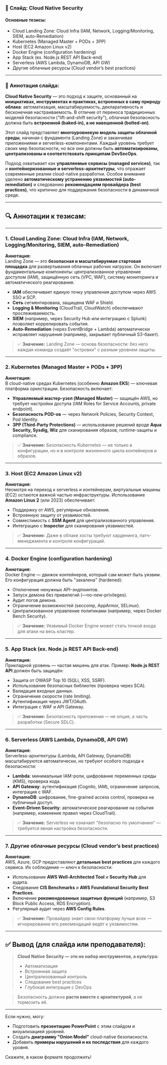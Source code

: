 ### 🎯 **Слайд: Cloud Native Security**

#### **Основные тезисы:**
- Cloud Landing Zone: Cloud Infra (IAM, Network, Logging/Monitoring, SIEM, auto-Remediation)  
- Kubernetes (Managed Master + PODs + 3PP)  
- Host (EC2 Amazon Linux v2)  
- Docker Engine (configuration hardening)  
- App Stack (ex. Node.js REST API Back-end)  
- Serverless (AWS Lambda, DynamoDB, API GW)  
- Другие облачные ресурсы (Cloud vendor’s best practices)

---

### 📝 **Аннотация слайда:**

**Cloud Native Security** — это подход к защите, основанный на **инициативах, инструментах и практиках, встроенных в саму природу облака**: автоматизация, масштабируемость, декларативность и бесконечная настраиваемость. В отличие от переноса традиционных моделей безопасности ("lift-and-shift security"), облачная безопасность должна быть **встроенной (baked-in), а не навешенной (bolted-on)**.

Этот слайд представляет **многоуровневую модель защиты облачной среды**, начиная с фундамента (Landing Zone) и заканчивая приложениями и serverless-компонентами. Каждый уровень требует своих мер безопасности, но все они должны быть **автоматизированы, централизованы и соответствовать принципам DevSecOps**.

Подход охватывает как **управляемые сервисы (managed services)**, так и **контейнеризованные и serverless-архитектуры**, что отражает современные реалии cloud-native разработки. Особое внимание уделено **автоматическому устранению уязвимостей (auto-remediation)** и следованию **рекомендациям провайдера (best practices)**, что критично для поддержания безопасности в динамичной среде.

---

## 🔍 Аннотации к тезисам:

---

### 1. **Cloud Landing Zone: Cloud Infra (IAM, Network, Logging/Monitoring, SIEM, auto-Remediation)**

**Аннотация:**  
Landing Zone — это **безопасная и масштабируемая стартовая площадка** для развертывания облачных рабочих нагрузок. Он включает фундаментальные компоненты: централизованное управление доступом (IAM), защищённую сеть (VPC, WAF), систему мониторинга и автоматического реагирования.  
- **IAM** обеспечивает единую точку управления доступом через AWS SSO и SCP.  
- **Сеть** сегментирована, защищена WAF и Shield.  
- **Logging & Monitoring** (CloudTrail, CloudWatch) обеспечивают прослеживаемость.  
- **SIEM** (например, через Security Hub или интеграцию с Splunk) позволяет коррелировать события.  
- **Auto-Remediation** (через EventBridge + Lambda) автоматически исправляет нарушения (например, закрывает публичный S3-бакет).  

> ✅ **Значение:** Landing Zone — основа безопасности: без него каждая команда создаёт "островки" с разным уровнем защиты.

---

### 2. **Kubernetes (Managed Master + PODs + 3PP)**

**Аннотация:**  
В cloud-native средах Kubernetes (особенно **Amazon EKS**) — ключевая платформа оркестрации. Безопасность включает:  
- **Управляемый мастер-узел (Managed Master)** — защищён AWS, но требует настройки доступа (IAM Roles for Service Accounts, private endpoint).  
- **Безопасность POD-ов** — через Network Policies, Security Context, Pod Identity.  
- **3PP (Third-Party Protections)** — использование решений вроде **Aqua Security, Sysdig, Wiz** для сканирования образов, runtime-защиты и compliance.  

> ✅ **Значение:** Безопасность Kubernetes — не только в конфигурации, но и в контроле жизненного цикла контейнеров и образов.

---

### 3. **Host (EC2 Amazon Linux v2)**

**Аннотация:**  
Несмотря на переход к serverless и контейнерам, виртуальные машины (EC2) остаются важной частью инфраструктуры. Использование **Amazon Linux 2** (или 2023) обеспечивает:  
- Поддержку от AWS, регулярные обновления.  
- Встроенную защиту от уязвимостей.  
- Совместимость с **SSM Agent** для централизованного управления.  
- Интеграцию с **Inspector** для сканирования уязвимостей.  

> ✅ **Значение:** Даже в облаке хосты требуют харденинга, патч-менеджмента и контроля конфигураций.

---

### 4. **Docker Engine (configuration hardening)**

**Аннотация:**  
Docker Engine — движок контейнеров, который сам может быть уязвим. Его конфигурация должна быть "закалена" (hardened):  
- Отключение ненужных API-эндпоинтов.  
- Запуск демона без привилегий (—no-new-privileges).  
- Аудит логов демона.  
- Ограничение возможностей (seccomp, AppArmor, SELinux).  
- Централизованное управление политиками (например, через Docker Bench Security).  

> ✅ **Значение:** Уязвимый Docker Engine может стать точкой входа для атаки на весь кластер.

---

### 5. **App Stack (ex. Node.js REST API Back-end)**

**Аннотация:**  
Прикладной уровень — частая мишень для атак. Пример: **Node.js REST API** должен быть защищён:  
- Защита от OWASP Top 10 (SQLi, XSS, SSRF).  
- Использование безопасных библиотек (проверка через SCA).  
- Валидация входных данных.  
- Ограничение скорости (rate limiting).  
- Аутентификация через JWT/OAuth.  
- Интеграция с WAF и API Gateway.  

> ✅ **Значение:** Безопасность приложения — не опция, а часть разработки (Secure SDLC).

---

### 6. **Serverless (AWS Lambda, DynamoDB, API GW)**

**Аннотация:**  
Serverless-архитектуры (Lambda, API Gateway, DynamoDB) масштабируются автоматически, но требуют особого подхода к безопасности:  
- **Lambda**: минимальные IAM-роли, шифрование переменных среды (KMS), проверка кода.  
- **API Gateway**: аутентификация (Cognito, IAM), ограничение запросов, интеграция с WAF.  
- **DynamoDB**: шифрование, fine-grained access control, проверка на публичный доступ.  
- **Event-Driven Security**: автоматическое реагирование на события (например, изменение правил через CloudTrail).  

> ✅ **Значение:** Serverless не означает "безопасно по умолчанию" — требуется явная настройка безопасности.

---

### 7. **Другие облачные ресурсы (Cloud vendor’s best practices)**

**Аннотация:**  
AWS, Azure, GCP предоставляют **детальные best practices** для каждого сервиса. Их соблюдение — ключ к безопасности:  
- Использование **AWS Well-Architected Tool** и **Security Hub** для аудита.  
- Следование **CIS Benchmarks** и **AWS Foundational Security Best Practices**.  
- Включение **рекомендованных защитных функций** (например, S3 Block Public Access, RDS Encryption).  
- Регулярный аудит через **AWS Config Rules**.  

> ✅ **Значение:** Провайдер знает свою платформу лучше всех — игнорирование его рекомендаций ведёт к уязвимостям.

---

## ✅ Вывод (для слайда или преподавателя):

> **Cloud Native Security — это не набор инструментов, а культура:**  
> - Автоматизация  
> - Встроенная защита  
> - Централизованный контроль  
> - Следование best practices  
> - Глубокая интеграция с DevOps

> Безопасность должна **расти вместе с архитектурой**, а не тормозить её.

---

Если нужно, могу:
- Подготовить **презентацию PowerPoint** с этим слайдом и визуализацией уровней.
- Создать **диаграмму "Onion Model"** cloud-native безопасности.
- Добавить **примеры нарушений и их последствия** для каждого уровня.

Скажите, в каком формате продолжить!